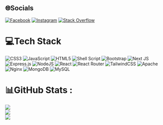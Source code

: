 
## 🌐Socials
[![Facebook](https://img.shields.io/badge/Facebook-%231877F2.svg?logo=Facebook&logoColor=white)](https://facebook.com/jerichopacino.gragasin) [![Instagram](https://img.shields.io/badge/Instagram-%23E4405F.svg?logo=Instagram&logoColor=white)](https://instagram.com/_.ec__ho._) [![Stack Overflow](https://img.shields.io/badge/-Stackoverflow-FE7A16?logo=stack-overflow&logoColor=white)](https://stackoverflow.com/users/quarks) 

# 💻Tech Stack
![CSS3](https://img.shields.io/badge/css3-%231572B6.svg?style=flat&logo=css3&logoColor=white) ![JavaScript](https://img.shields.io/badge/javascript-%23323330.svg?style=flat&logo=javascript&logoColor=%23F7DF1E) ![HTML5](https://img.shields.io/badge/html5-%23E34F26.svg?style=flat&logo=html5&logoColor=white) ![Shell Script](https://img.shields.io/badge/shell_script-%23121011.svg?style=flat&logo=gnu-bash&logoColor=white) ![Bootstrap](https://img.shields.io/badge/bootstrap-%23563D7C.svg?style=flat&logo=bootstrap&logoColor=white) ![Next JS](https://img.shields.io/badge/Next-black?style=flat&logo=next.js&logoColor=white) ![Express.js](https://img.shields.io/badge/express.js-%23404d59.svg?style=flat&logo=express&logoColor=%2361DAFB) ![NodeJS](https://img.shields.io/badge/node.js-6DA55F?style=flat&logo=node.js&logoColor=white) ![React](https://img.shields.io/badge/react-%2320232a.svg?style=flat&logo=react&logoColor=%2361DAFB) ![React Router](https://img.shields.io/badge/React_Router-CA4245?style=flat&logo=react-router&logoColor=white) ![TailwindCSS](https://img.shields.io/badge/tailwindcss-%2338B2AC.svg?style=flat&logo=tailwind-css&logoColor=white) ![Apache](https://img.shields.io/badge/apache-%23D42029.svg?style=flat&logo=apache&logoColor=white) ![Nginx](https://img.shields.io/badge/nginx-%23009639.svg?style=flat&logo=nginx&logoColor=white) ![MongoDB](https://img.shields.io/badge/MongoDB-%234ea94b.svg?style=flat&logo=mongodb&logoColor=white) ![MySQL](https://img.shields.io/badge/mysql-%2300f.svg?style=flat&logo=mysql&logoColor=white)
# 📊GitHub Stats :
![](https://github-readme-stats.vercel.app/api?username=jerichogragasin&theme=synthwave&hide_border=false&include_all_commits=false&count_private=false)<br/>
![](https://github-readme-streak-stats.herokuapp.com/?user=jerichogragasin&theme=synthwave&hide_border=false)<br/>
![](https://github-readme-stats.vercel.app/api/top-langs/?username=jerichogragasin&theme=synthwave&hide_border=false&include_all_commits=false&count_private=false&layout=compact)

